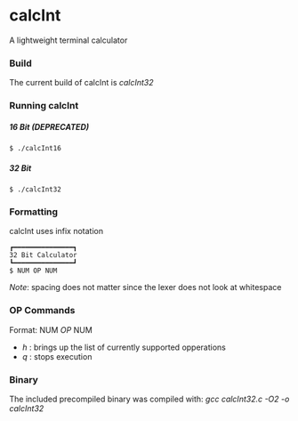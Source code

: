 # calcInt
A lightweight terminal calculator

### Build
The current build of calcInt is *calcInt32*

### Running calcInt
##### 16 Bit (DEPRECATED)
`$ ./calcInt16`
##### 32 Bit
`$ ./calcInt32`

### Formatting
calcInt uses infix notation

```
┏━━━━━━━━━━━━━━━┓
32 Bit Calculator
┗━━━━━━━━━━━━━━━┛
$ NUM OP NUM
```
*Note*: spacing does not matter since the lexer does not look at whitespace

### OP Commands
Format: NUM *OP* NUM
* *h* : brings up the list of currently supported opperations
* *q* : stops execution

### Binary
The included precompiled binary was compiled with:
*gcc calcInt32.c -O2 -o calcInt32*
